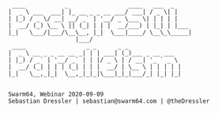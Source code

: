 












           ____           _                 ____   ___  _
          |  _ \ ___  ___| |_ __ _ _ __ ___/ ___| / _ \| |
          | |_) / _ \/ __| __/ _` | '__/ _ \___ \| | | | |
          |  __/ (_) \__ \ || (_| | | |  __/___) | |_| | |___
          |_|   \___/|___/\__\__, |_|  \___|____/ \__\_\_____|
                             |___/
           ____                 _ _      _ _
          |  _ \ __ _ _ __ __ _| | | ___| (_)___ _ __ ___
          | |_) / _` | '__/ _` | | |/ _ \ | / __| '_ ` _ \ 
          |  __/ (_| | | | (_| | | |  __/ | \__ \ | | | | |
          |_|   \__,_|_|  \__,_|_|_|\___|_|_|___/_| |_| |_|


          Swarm64, Webinar 2020-09-09
          Sebastian Dressler | sebastian@swarm64.com | @theDressler


